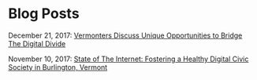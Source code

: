 # Blog Posts 

December 21, 2017: [Vermonters Discuss Unique Opportunities to Bridge The Digital Divide](https://medium.com/@juliavallera/vermonters-discuss-unique-opportunities-to-bridge-the-digital-divide-7140b6efc61e)


November 10, 2017: [State of The Internet: Fostering a Healthy Digital Civic Society in Burlington, Vermont](https://medium.com/@juliavallera/state-of-the-internet-fostering-a-healthy-digital-civic-society-in-burlington-vermont-d204477a00f5)

